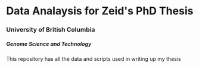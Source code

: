 # Data Analaysis for Zeid's PhD Thesis
### University of British Columbia
##### Genome Science and Technology
This repository has all the data and scripts used in writing up my thesis
